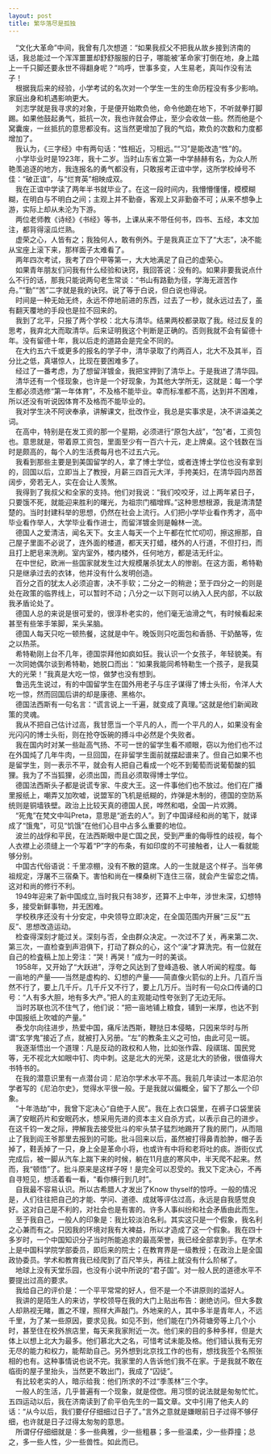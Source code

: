 ```yaml
---
layout: post
title: 繁华落尽是孤独
---
```

<!-- more -->  
&#8195;“文化大革命”中间，我曾有几次想道：“如果我叔父不把我从故乡接到济南的话，我总能过一个浑浑噩噩却舒舒服服的日子，哪能被‘革命家’打倒在地，身上踏上一千只脚还要永世不得翻身呢？”呜呼，世事多变，人生易老，真叫作没有法子！                     
&#8195;根据我后来的经验，小学考试的名次对一个学生一生的生命历程没有多少影响。家庭出身和机遇影响更大。                     
&#8195;刘志学就是我寻求的对象，于是便开始欺负他，命令他跪在地下，不听就拳打脚踢。如果他鼓起勇气，抵抗一次，我也许就会停止，至少会收敛一些。然而他是个窝囊废，一丝抵抗的意思都没有。这当然更增加了我的气焰，欺负的次数和力度都增加了。                     
&#8195;我认为，《三字经》中有两句话：“性相近，习相远。”“习”是能改造“性”的。                     
&#8195;小学毕业时是1923年，我十二岁。当时山东省立第一中学赫赫有名，为众人所艳羡追逐的地方，我连报名的勇气都没有，只敢报考正谊中学，这所学校绰号不佳：“破正谊”，与“烂育英”相映成双。                     
&#8195;我在正谊中学读了两年半书就毕业了。在这一段时间内，我懵懵懂懂，模模糊糊，在明白与不明白之间；主观上并不勤奋，客观上又非勤奋不可；从来不想争上游，实际上却从未沦为下游。                     
&#8195;两位老师教《诗经》《书经》等书，上课从来不带任何书，四书、五经，本文加注，都背得滚瓜烂熟。                     
&#8195;虚荣之心，人皆有之；我独何人，敢有例外。于是我真正立下了“大志”，决不能从宝座上滚下来，那样面子太难看了。                     
&#8195;两年四次考试，我考了四个甲等第一，大大地满足了自己的虚荣心。                     
&#8195;如果青年朋友们问我有什么经验和诀窍，我回答说：没有的。如果非要我说点什么不行的话，那我只能说两句老生常谈：“书山有路勤为径，学海无涯苦作舟。”“勤”“苦”二字就是我的诀窍。说了等于白说，但白说也得说。                     
&#8195;时间是一种无始无终，永远不停地前进的东西，过去了一秒，就永远过去了，虽有翻天覆地的手段也是拉不回来的。                     
&#8195;我到了北平，只报了两个学校：北大与清华。结果两校都录取了我。经过反复的思考，我弃北大而取清华。后来证明我这个判断是正确的。否则我就不会有留德十年。没有留德十年，我以后走的道路会是完全不同的。                     
&#8195;在大约五六千或更多的报名的学子中，清华录取了约两百人，北大不及其半，百分比之低，真堪惊人，比现在要困难多了。                     
&#8195;经过了一番考虑，为了想留洋镀金，我把宝押到了清华上。于是我进了清华园。                     
&#8195;清华还有一个怪现象，也许是一个好现象，为其他大学所无，这就是：每一个学生都必须选修“第一年体育”，不及格不能毕业。幸而标准都不高，达到并不困难，所以还没有听说因体育不及格而不能毕业的。                     
&#8195;我对学生决不阿谀奉承，讲解课文，批改作业，我总是实事求是，决不讲溢美之词。                     
&#8195;在高中，特别是在发工资的那一个星期，必须进行“原包大战”，“包”者，工资包也。意思就是，带着原工资包，里面至少有一百六十元，走上牌桌。这个钱数在当时是颇高的，每个人的生活费每月也不过五六元。                     
&#8195;我看到那些主要是到美国留学的人，拿了博士学位，或者连博士学位也没有拿到的，回国以后，立即当上了教授，月薪三四百元大洋，手挎美妇，在清华园内昂首阔步，旁若无人，实在会让人羡煞。                     
&#8195;我得到了我叔父和全家的支持。他们对我说：“我们咬咬牙，过上两年紧日子，只要饿不死，就能迎来胜利的曙光，为祖宗门楣增辉。”这种思想根源，我是清清楚楚的。当时封建科举的思想，仍然在社会上流行。人们把小学毕业看作秀才，高中毕业看作举人，大学毕业看作进士，而留洋镀金则是翰林一流。                     
&#8195;德国人之爱清洁，闻名天下。女主人每天一个上午都在忙忙叨叨，擦这擦那，自己屋子里面不必说了，连外面的楼道，都天天打蜡，楼外的人行道，不但打扫，而且打上肥皂来洗刷。室内室外，楼内楼外，任何地方，都是洁无纤尘。                     
&#8195;在中世纪，欧洲一些国家就发生过大规模屠杀犹太人的惨剧。在这方面，希特勒只是继承过去的衣钵，他并没有什么发明创造。                     
&#8195;百分之百的犹太人必须迫害，决不手软；二分之一的稍逊；至于四分之一的则是处在政策的临界线上，可以暂时不动；八分之一以下则可以纳入人民内部，不以敌我矛盾论处了。                     
&#8195;德国人总的来说是很可爱的，很淳朴老实的，他们毫无油滑之气，有时候看起来甚至有些笨手笨脚，呆头呆脑。                     
&#8195;德国人每天只吃一顿热餐，这就是中午。晚饭则只吃面包和香肠、干奶酪等，佐之以热茶。                     
&#8195;希特勒刚上台不几年，德国崇拜他如疯如狂。我认识一个女孩子，年轻貌美。有一次同她偶尔谈到希特勒，她脱口而出：“如果我能同希特勒生一个孩子，是我莫大的光荣！”我真是大吃一惊，做梦也没有想到。                     
&#8195;鲁迅先生说过，有的中国留学生在国外用老子与庄子谋得了博士头衔，令洋人大吃一惊，然而回国后讲的却是康德、黑格尔。                     
&#8195;德国法西斯有一句名言：“谎言说上一千遍，就变成了真理。”这就是他们新闻政策的灵魂。                     
&#8195;我从不把自己估计过高，我甘愿当一个平凡的人，而一个平凡的人，如果没有金光闪闪的博士头衔，则在抢夺饭碗的搏斗中必然是个失败者。                     
&#8195;我在国内时对某一些趾高气扬、不可一世的留学生看不顺眼，窃以为他们也不过在外国炖了几年牛肉，一旦回国，在非留学生面前就摆起谱来了。但自己如果不也是留学生，则一表示不平，就会有人把自己看成一个吃不到葡萄而说葡萄酸的狐狸。我为了不当狐狸，必须出国，而且必须取得博士学位。                     
&#8195;德国法西斯头子都是说谎专家、牛皮大王。这一件事他们也不放过。他们在广播里报纸上，嘲弄又加吹嘘，说盟军的飞机是纸糊的，炸弹是木制的，德国的空防系统则是铜墙铁壁。政治上比较天真的德国人民，哗然和唱，全国一片欢腾。                     
&#8195;“死鬼”在梵文中叫Preta，意思是“逝去的人”。到了中国译经和尚的笔下，就译成了“饿鬼”，可见“饥饿”在他们心目中占多么重要的地位。                     
&#8195;波兰的战俘和平民，在法西斯眼中是亡国之民，受到严重的侮辱性的歧视，每个人衣襟上必须缝上一个写着“P”字的布条，有如印度的不可接触者，让人一看就能够分别。                     
&#8195;中国古代俗语说：千里凉棚，没有不散的筵席。人的一生就是这个样子。当年佛祖规定，浮屠不三宿桑下。害怕和尚在一棵桑树下连住三宿，就会产生留恋之情。这对和尚的修行不利。                     
&#8195;1949年迎来了新中国成立,当时我只有38岁，还算不上中年，涉世未深，幻想特多，接受新鲜事物，并无困难。                     
&#8195;学校秩序还没有十分安定，中央领导立即决定，在全国范围内开展“三反”“五反”、思想改造运动。                     
&#8195;检查得深刻才能过关。深刻与否，全由群众决定。一次过不了关，再来第二次、第三次，一直检查到声泪俱下，打动了群众的心，这个“澡”才算洗完。有一位就在自己的检査稿上加上旁注：“哭！再哭！”成为一时的美谈。                     
&#8195;1958年，又开始了“大跃进”，浮夸之风达到了登峰造极、骇人听闻的程度。每一亩地的产量——当然是虚构的、幻想的产量——简直像火箭似的上升。几百斤当然不行了，要上几千斤。几千斤又不行了，要上几万斤。当时有一句众口传诵的口号：“人有多大胆，地有多大产。”把人的主观能动性夸张到了无边无际。                     
&#8195;当时苏联也沉不住气了，他们说：“把一亩地铺上粮食，铺到一米厚，也达不到中国报纸上吹嘘的产量。”                     
&#8195;泰戈尔向往进步，热爱中国，痛斥法西斯，鞭挞日本侵略，只因来华时与所谓“玄学鬼”接近了点，就被打入另册。“左”的教条主义之可怕，由此可见一斑。                     
&#8195;我逐渐悟出一个道理：凡是反动的政权和人物，比如张作霖、段祺瑞、国民党等，无不视北大如眼中钉、肉中刺。这是北大的光荣，这是北大的骄傲，很值得大书特书的。                     
&#8195;在我的潜意识里有一点潜台词：尼泊尔学术水平不高。我前几年读过一本尼泊尔学者写的《尼泊尔史》，觉得水平很一般。于是我就以偏概全，留下了那么一个印象。                     
&#8195;“十年浩劫”中，我曾下定决心“自绝于人民”。我在上衣口袋里，在裤子口袋里装满了安眠药片和安眠药水，想采用先进的资本主义自杀方式，以表示自己的进步。在这千钧一发之际，押解我去接受批斗的牢头禁子猛烈地踢开了我的房门，从而阻止了我到阎王爷那里去报到的可能。批斗回来以后，虽然被打得鼻青脸肿，帽子丢掉了，鞋丢掉了一只，身上全是革命小将，也或许有中将和老将吐的痰。游街仪式完成后，被一脚从汽车上踹下来的时候，躺在11月底的寒风中，半天爬不起来。然而，我“顿悟”了。批斗原来是这样子呀！是完全可以忍受的。我又下定决心，不再自寻短见，想活着看一看，“看你横行到几时”。                     
&#8195;自我最不容易认识。所以古希腊人才发出了Know thyself的惊呼。一般的情况是，人们往往把自己的才能、学问、道德、成就等评估过高，永远是自我感觉良好。这对自己是不利的，对社会也是有害的。许多人事纠纷和社会矛盾由此而生。                     
&#8195;至于我自己，一般人的印象是：我比较淡泊名利。其实这只是一个假象，我名利之心兼而有之。只因我的环境对我有大裨益，所以才造成了这一个假象。我在四十多岁时，一个中国知识分子当时所能追求的最高荣誉，我已经全部拿到手。在学术上是中国科学院学部委员，即后来的院士；在教育界是一级教授；在政治上是全国政协委员。学术和教育我已经爬到了百尺竿头，再往上就没有什么阶梯了。                     
&#8195;地球上没有天堂乐园，也没有小说中所说的“君子国”。对一般人民的道德水平不要提出过高的要求。                     
&#8195;我给自己的评价是：一个平平常常的好人，但不是一个不讲原则的滥好人。                     
&#8195;我讲的是陌生人的来访，学校领导在我的大门上贴出布告：谢绝访问。但大多数人却熟视无睹，置之不理，照样大声敲门。外地来的人，其中多半是青年人，不远千里，为了某一些原因，要求见我。如见不到，他们能在门外荷塘旁等上几个小时，甚至住在校外旅店里，每天来我家附近一次。他们来的目的多种多样，但是大体上以想上北大为最多。他们慕北大之名，可惜考试未能及格。他们错认我有无穷无尽的能力和权力，能帮助自己。另外想到北京找工作的也有，想找我签个名照张相的也有。这种事情说也说不完。我家里的人告诉他们我不在家。于是我就不敢在临街的屋子里抬头，当然更不敢出门，我成了“囚徒”。                     
&#8195;有比较老实的人，暗示给我：他们所求的不过“季羡林”三个字。                     
&#8195;一般人的生活，几乎普遍有一个现象，就是倥偬。用习惯的说法就是匆匆忙忙。五四运动以后，我在济南读到了俞平伯先生的一篇文章。文中引用了他夫人的话：“从今以后，我们要仔仔细细过日子了。”言外之意就是嫌眼前日子过得不够仔细，也许就是日子过得太匆匆的意思。                     
&#8195;所谓仔仔细细就是：多一些典雅，少一些粗暴；多一些温柔，少一些莽撞；总之，多一些人性，少一些兽性。如此而已。                     